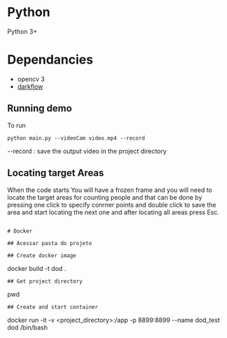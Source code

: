 # Python 
Python 3+

# Dependancies
- opencv 3
- [darkflow](https://github.com/thtrieu/darkflow)

## Running demo		
To run 
``` 	
python main.py --videoCam video.mp4 --record
```		

--record : save the output video in the project directory	

## Locating target Areas
When the code starts You will have a frozen frame and you will need to locate the target areas for counting people and that can be done by pressing one click to specify conrner points and double click to save the area and start locating the next one and after locating all areas press Esc.
```

# Docker

## Acessar pasta do projeto

## Create docker image
```
docker build -t dod .
```
## Get project directory
```
pwd
```
## Create and start container
```
docker run -it -v <project_directory>:/app -p 8899:8899 --name dod_test dod /bin/bash
```
